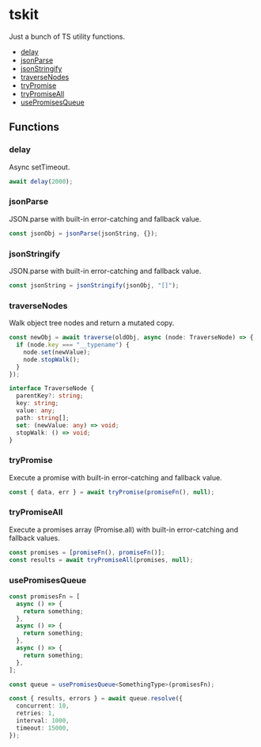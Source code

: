 # tskit

Just a bunch of TS utility functions.

- [delay](#delay)
- [jsonParse](#jsonparse)
- [jsonStringify](#jsonstringify)
- [traverseNodes](#traversenodes)
- [tryPromise](#trypromise)
- [tryPromiseAll](#trypromiseall)
- [usePromisesQueue](#usepromisesqueue)

## Functions

### delay

Async setTimeout.

```typescript
await delay(2000);
```

### jsonParse

JSON.parse with built-in error-catching and fallback value.

```typescript
const jsonObj = jsonParse(jsonString, {});
```

### jsonStringify

JSON.parse with built-in error-catching and fallback value.

```typescript
const jsonString = jsonStringify(jsonObj, "[]");
```

### traverseNodes

Walk object tree nodes and return a mutated copy.

```typescript
const newObj = await traverse(oldObj, async (node: TraverseNode) => {
  if (node.key === "__typename") {
    node.set(newValue);
    node.stopWalk();
  }
});

interface TraverseNode {
  parentKey?: string;
  key: string;
  value: any;
  path: string[];
  set: (newValue: any) => void;
  stopWalk: () => void;
}
```

### tryPromise

Execute a promise with built-in error-catching and fallback value.

```typescript
const { data, err } = await tryPromise(promiseFn(), null);
```

### tryPromiseAll

Execute a promises array (Promise.all) with built-in error-catching and fallback values.

```typescript
const promises = [promiseFn(), promiseFn()];
const results = await tryPromiseAll(promises, null);
```

### usePromisesQueue

```typescript
const promisesFn = [
  async () => {
    return something;
  },
  async () => {
    return something;
  },
  async () => {
    return something;
  },
];

const queue = usePromisesQueue<SomethingType>(promisesFn);

const { results, errors } = await queue.resolve({
  concurrent: 10,
  retries: 1,
  interval: 1000,
  timeout: 15000,
});
```
